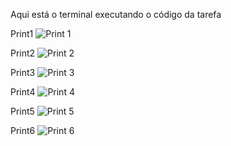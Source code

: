 Aqui está o terminal executando o código da tarefa

Print1
![Print 1](https://github.com/ArturRevollo/FATEC-DSM-AULAS-DE-JAVA/assets/124895328/254f153d-b56f-4b09-b37c-cc3aea46050b)

Print2
![Print 2](https://github.com/ArturRevollo/FATEC-DSM-AULAS-DE-JAVA/assets/124895328/78a015c1-5512-485d-ac3c-e6f6dee70598)

Print3
![Print 3](https://github.com/ArturRevollo/FATEC-DSM-AULAS-DE-JAVA/assets/124895328/f5a116ed-f46f-4cf6-87cb-391b590e5e0d)

Print4
![Print 4](https://github.com/ArturRevollo/FATEC-DSM-AULAS-DE-JAVA/assets/124895328/06965a5c-e554-4730-93f3-38883cf5d118)

Print5
![Print 5](https://github.com/ArturRevollo/FATEC-DSM-AULAS-DE-JAVA/assets/124895328/8bafb8e1-f6e2-474e-b324-896b0a896dea)

Print6
![Print 6](https://github.com/ArturRevollo/FATEC-DSM-AULAS-DE-JAVA/assets/124895328/d8a016a4-06fc-46e5-9f90-497afc6aec9b)
